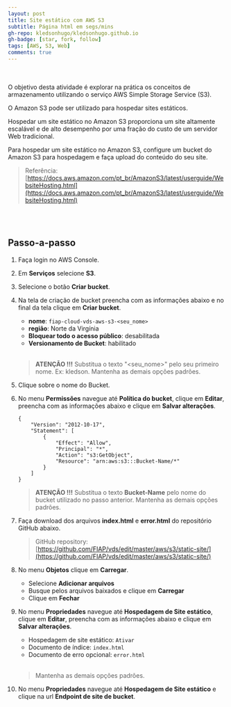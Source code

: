 ```yaml
---
layout: post
title: Site estático com AWS S3
subtitle: Página html em segs/mins
gh-repo: kledsonhugo/kledsonhugo.github.io
gh-badge: [star, fork, follow]
tags: [AWS, S3, Web]
comments: true
---
```

<br/><br/>
O objetivo desta atividade é explorar na prática os conceitos de armazenamento utilizando o serviço AWS Simple Storage Service (S3). 

O Amazon S3 pode ser utilizado para hospedar sites estáticos.

Hospedar um site estático no Amazon S3 proporciona um site altamente escalável e de alto desempenho por uma fração do custo de um servidor Web tradicional.

Para hospedar um site estático no Amazon S3, configure um bucket do Amazon S3 para hospedagem e faça upload do conteúdo do seu site.

> Referência: [https://docs.aws.amazon.com/pt_br/AmazonS3/latest/userguide/WebsiteHosting.html](https://docs.aws.amazon.com/pt_br/AmazonS3/latest/userguide/WebsiteHosting.html)

<br/><br/>
## Passo-a-passo

1. Faça login no AWS Console.

2. Em **Serviços** selecione **S3**.

3. Selecione o botão **Criar bucket**.

4. Na tela de criação de bucket preencha com as informações abaixo e no final da tela clique em  **Criar bucket**.

   - **nome**: `fiap-cloud-vds-aws-s3-<seu_nome>`
   - **região**: Norte da Virgínia
   - **Bloquear todo o acesso público**: desabilitada
   - **Versionamento de Bucket**: habilitado<br/><br/>

   > **ATENÇÃO !!!** Substitua o texto "<seu_nome>" pelo seu primeiro nome. Ex: kledson. Mantenha as demais opções padrões. 

5. Clique sobre o nome do Bucket.

6. No menu **Permissões** navegue até **Política do bucket**, clique em **Editar**, preencha com as informações abaixo e clique em **Salvar alterações**.

    ```
    {
        "Version": "2012-10-17",
        "Statement": [
            {
                "Effect": "Allow",
                "Principal": "*",
                "Action": "s3:GetObject",
                "Resource": "arn:aws:s3:::Bucket-Name/*"
            }
        ]
    }
    ```
    
   > **ATENÇÃO !!!** Substitua o texto **Bucket-Name** pelo nome do bucket utilizado no passo anterior. Mantenha as demais opções padrões. 

7. Faça download dos arquivos **index.html** e **error.html** do repositório GitHub abaixo.
 
   > GitHub repository: [https://github.com/FIAP/vds/edit/master/aws/s3/static-site/](https://github.com/FIAP/vds/edit/master/aws/s3/static-site/)

8. No menu **Objetos** clique em **Carregar**.

   - Selecione **Adicionar arquivos**
   - Busque pelos arquivos baixados e clique em **Carregar**
   - Clique em **Fechar**

9. No menu **Propriedades** navegue até **Hospedagem de Site estático**, clique em **Editar**, preencha com as informações abaixo e clique em **Salvar alterações**.

   - Hospedagem de site estático: `Ativar`
   - Documento de índice: `index.html`
   - Documento de erro opcional: `error.html`<br/><br/>

   > Mantenha as demais opções padrões. 

10. No menu **Propriedades** navegue até **Hospedagem de Site estático** e clique na url **Endpoint de site de bucket**.

<br/><br/>

